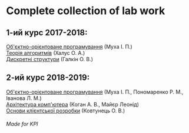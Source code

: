 # Complete collection of lab work

## 1-ий курс **2017-2018**:
[Об'єктно-орієнтоване програмування](https://github.com/kraftwerk28/kpi-labs/tree/master/2017-2018/oop) (Муха І. П.)  
[Теорія алгоритмів](https://github.com/kraftwerk28/kpi-labs/tree/master/2017-2018/algorythm_theory) (Халус О. А.)  
[Дискретні структури](https://github.com/kraftwerk28/kpi-labs/tree/master/2017-2018/discr_struct) (Галкін О. В.)

## 2-ий курс **2018-2019**:
[Об'єктно-орієнтоване програмування](https://github.com/kraftwerk28/kpi-labs/tree/master/2018-2019/oop) (Муха І. П., Пономаренко Р. М., Іванова Л. М.)  
[Архітектура комп'ютера](https://github.com/kraftwerk28/kpi-labs/tree/master/2018-2019/comp_arch) (Коган А. В., Майєр Леонід)  
[Основи клієнтської розробки](https://github.com/kraftwerk28/kpi-labs/tree/master/2018-2019/frontend_BCD) (Ковтунець О. В.)  

###### Made for KPI
